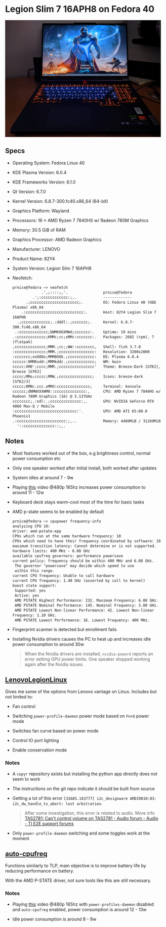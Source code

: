 # Legion Slim 7 16APH8 on Fedora 40

![Image of Legion Slim 7 16APH8 on desk.](/images/hero.jpg)

## Specs

- Operating System: Fedora Linux 40

- KDE Plasma Version: 6.0.4

- KDE Frameworks Version: 6.1.0

- Qt Version: 6.7.0

- Kernel Version: 6.8.7-300.fc40.x86_64 (64-bit)

- Graphics Platform: Wayland

- Processors: 16 × AMD Ryzen 7 7840HS w/ Radeon 780M Graphics

- Memory: 30.5 GiB of RAM

- Graphics Processor: AMD Radeon Graphics

- Manufacturer: LENOVO

- Product Name: 82Y4

- System Version: Legion Slim 7 16APH8

- Neofetch:
  
  ```shell
  prnice@fedora ~> neofetch
               .',;::::;,'.                prnice@fedora 
           .';:cccccccccccc:;,.            ------------- 
        .;cccccccccccccccccccccc;.         OS: Fedora Linux 40 (KDE Plasma) x86_64 
      .:cccccccccccccccccccccccccc:.       Host: 82Y4 Legion Slim 7 16APH8 
    .;ccccccccccccc;.:dddl:.;ccccccc;.     Kernel: 6.8.7-300.fc40.x86_64 
   .:ccccccccccccc;OWMKOOXMWd;ccccccc:.    Uptime: 19 mins 
  .:ccccccccccccc;KMMc;cc;xMMc:ccccccc:.   Packages: 2602 (rpm), 7 (flatpak) 
  ,cccccccccccccc;MMM.;cc;;WW::cccccccc,   Shell: fish 3.7.0 
  :cccccccccccccc;MMM.;cccccccccccccccc:   Resolution: 3200x2000 
  :ccccccc;oxOOOo;MMM0OOk.;cccccccccccc:   DE: Plasma 6.0.4 
  cccccc:0MMKxdd:;MMMkddc.;cccccccccccc;   WM: kwin 
  ccccc:XM0';cccc;MMM.;cccccccccccccccc'   Theme: Breeze-Dark [GTK2], Breeze [GTK3] 
  ccccc;MMo;ccccc;MMW.;ccccccccccccccc;    Icons: breeze-dark [GTK2/3] 
  ccccc;0MNc.ccc.xMMd:ccccccccccccccc;     Terminal: konsole 
  cccccc;dNMWXXXWM0::cccccccccccccc:,      CPU: AMD Ryzen 7 7840HS w/ Radeon 780M Graphics (16) @ 5.137GHz 
  cccccccc;.:odl:.;cccccccccccccc:,.       GPU: NVIDIA GeForce RTX 4060 Max-Q / Mobile 
  :cccccccccccccccccccccccccccc:'.         GPU: AMD ATI 65:00.0 Phoenix1 
  .:cccccccccccccccccccccc:;,..            Memory: 4489MiB / 31269MiB 
    '::cccccccccccccc::;,.
  ```

## Notes

- Most features worked out of the box, e.g brightness control, normal power consumption etc

- Only one speaker worked after initial install, both worked after updates

- System idles at around 7 - 9w

- Playing [this](https://www.youtube.com/watch?v=gXpwbIy3FT4) video @480p 165hz increases power consumption to around 11 - 12w

- Keyboard deck stays warm-cool most of the time for basic tasks

- AMD p-state seems to be enabled by default
  
  ```shell
  prnice@fedora ~> cpupower frequency-info
  analyzing CPU 10:
  driver: amd-pstate-epp
  CPUs which run at the same hardware frequency: 10
  CPUs which need to have their frequency coordinated by software: 10
  maximum transition latency: Cannot determine or is not supported.
  hardware limits: 400 MHz - 6.08 GHz
  available cpufreq governors: performance powersave
  current policy: frequency should be within 400 MHz and 6.08 GHz.
   The governor "powersave" may decide which speed to use
   within this range.
  current CPU frequency: Unable to call hardware
  current CPU frequency: 1.40 GHz (asserted by call to kernel)
  boost state support:
   Supported: yes
   Active: yes
   AMD PSTATE Highest Performance: 232. Maximum Frequency: 6.08 GHz.
   AMD PSTATE Nominal Performance: 145. Nominal Frequency: 3.80 GHz.
   AMD PSTATE Lowest Non-linear Performance: 42. Lowest Non-linear Frequency: 1.10 GHz.
   AMD PSTATE Lowest Performance: 16. Lowest Frequency: 400 MHz.
  ```

- Fingerprint scanner is detected but enrollment fails

- Installing Nvidia drivers causes the PC to heat up and increases idle power consumption to around 30w
  
  > When the Nvidia drivers are installed, `nvidia-powerd` reports an error setting GPU power limits. One speaker stopped working again after the Nvidia issues. 

## **[LenovoLegionLinux](https://github.com/johnfanv2/LenovoLegionLinux)**

Gives me some of the options from Lenovo vantage on Linux. Includes but not limited to:

- Fan control

- Switching `power-profile-daemon` power mode based on `Fn+Q` power mode

- Switches fan curve based on power mode

- Control IO port lighting

- Enable conservation mode

### Notes

- A `copyr` repository exists but installing the python app directly does not seem to work

- The instructions on the git repo indicate it should be built from source

- Getting a lot of this error `[31685.183777] i2c_designware AMDI0010:03: i2c_dw_handle_tx_abort: lost arbitration`. 
  
  > After some investigation, this error is related to audio. More info [TAS2781: Can&#39;t control volume on TAS2781 - Audio forum - Audio - TI E2E support forums](https://e2e.ti.com/support/audio-group/audio/f/audio-forum/1282425/tas2781-can-t-control-volume-on-tas2781)

- Only `power-profile-daemon` switching and some toggles work at the moment

## **[auto-cpufreq](https://github.com/AdnanHodzic/auto-cpufreq)**

Functions similarly to TLP, main objective is to improve battery life by reducing performance on battery.

With the AMD P-STATE driver, not  sure tools like this are still necessary.

### Notes

- Playing [this](https://www.youtube.com/watch?v=gXpwbIy3FT4) video @480p 165hz with `power-profiles-daemon` disabled and `auto-cpufreq` enabled, power consumption is around 12 - 13w

- Idle power consumption is around 8 - 9w
